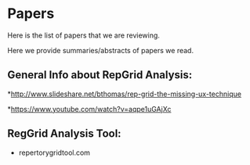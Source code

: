 # Papers
Here is the list of papers that we are reviewing. 

Here we provide summaries/abstracts of papers we read.

## General Info about RepGrid Analysis:

*http://www.slideshare.net/bthomas/rep-grid-the-missing-ux-technique

*https://www.youtube.com/watch?v=aqpe1uGAjXc

## RegGrid Analysis Tool: 

* repertorygridtool.com
